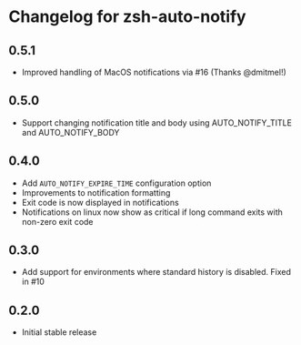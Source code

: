 Changelog for zsh-auto-notify
=============================

0.5.1
-----
* Improved handling of MacOS notifications via #16 (Thanks @dmitmel!)

0.5.0
-----
* Support changing notification title and body using AUTO_NOTIFY_TITLE and AUTO_NOTIFY_BODY

0.4.0
-----
* Add `AUTO_NOTIFY_EXPIRE_TIME` configuration option
* Improvements to notification formatting
* Exit code is now displayed in notifications
* Notifications on linux now show as critical if long command exits with non-zero exit code

0.3.0
-----
* Add support for environments where standard history is disabled. Fixed in #10

0.2.0
-----
* Initial stable release
